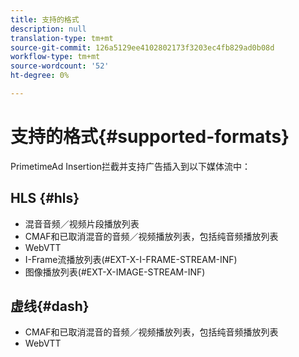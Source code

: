 ```yaml
---
title: 支持的格式
description: null
translation-type: tm+mt
source-git-commit: 126a5129ee4102802173f3203ec4fb829ad0b08d
workflow-type: tm+mt
source-wordcount: '52'
ht-degree: 0%

---
```



# 支持的格式{#supported-formats}

PrimetimeAd Insertion拦截并支持广告插入到以下媒体流中：

## HLS {#hls}

- 混音音频／视频片段播放列表
- CMAF和已取消混音的音频／视频播放列表，包括纯音频播放列表
- WebVTT
- I-Frame流播放列表(#EXT-X-I-FRAME-STREAM-INF)
- 图像播放列表(#EXT-X-IMAGE-STREAM-INF)

## 虚线{#dash}

- CMAF和已取消混音的音频／视频播放列表，包括纯音频播放列表
- WebVTT
